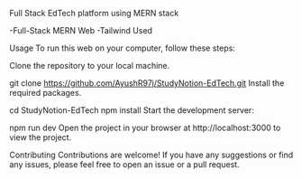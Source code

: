 
Full Stack EdTech platform using MERN stack

-Full-Stack MERN Web
-Tailwind Used

Usage
To run this web on your computer, follow these steps:

Clone the repository to your local machine.

git clone https://github.com/AyushR97j/StudyNotion-EdTech.git
Install the required packages. 

cd StudyNotion-EdTech
npm install
Start the development server:

npm run dev
Open the project in your browser at http://localhost:3000 to view the project.

Contributing
Contributions are welcome! If you have any suggestions or find any issues, please feel free to open an issue or a pull request.
